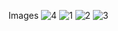 
Images
![4](https://github.com/user-attachments/assets/47d6ae50-3ebe-4d53-98b3-e75805115539)
![1](https://github.com/user-attachments/assets/fe0a6c9b-b961-450e-8beb-ed382002831f)
![2](https://github.com/user-attachments/assets/cd153992-dc08-4248-baa0-56d7e9269143)
![3](https://github.com/user-attachments/assets/5b576fd9-f414-4043-b1bb-fcf5c88fc7b8)
